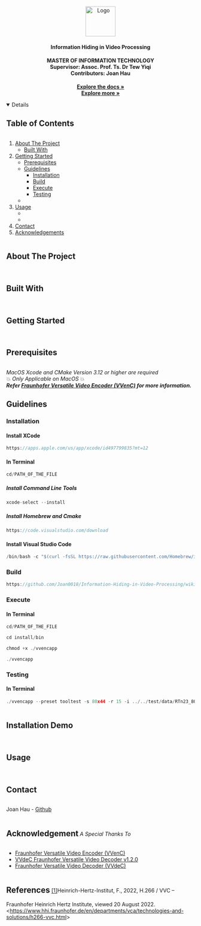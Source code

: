 <!-- PROJECT LOGO -->
<br />
<p align="center">
  <a href="https://github.com/Joan0018/Information-Hiding-in-Video-Processing">
    <img src="https://icons.iconarchive.com/icons/papirus-team/papirus-places/512/folder-red-video-icon.png" alt="Logo" width="80" height="80">
  </a>

  <h4 align="center">Information Hiding in Video Processing</h4>
  <h4 align="center">
    MASTER OF INFORMATION TECHNOLOGY
    <br/>
    Supervisor: Assoc. Prof. Ts. Dr Tew Yiqi
    <br/>
    Contributors: Joan Hau
  </h4>
  <!-- Description Needed-->
  <p align="center">
    <!-- NEED ADDED AFTER FINAL REPORT RUN ORIGINALITY -->
    <a href="https://github.com/Joan0018/Information-Hiding-in-Video-Processing/wiki"><strong>Explore the docs »</strong></a>
    <br />
    <a href="#table-of-content"><strong>Explore more »</strong></a>
  </p>
</p>

<!-- TABLE OF CONTENTS -->
<a id="table-of-content">
<details open="open">
  <summary><h2 style="display: inline-block">Table of Contents</h2></summary>
  <ol>
    <li>
      <a href="#about-the-project">About The Project</a>
      <ul>
        <li><a href="#built-with">Built With</a></li>
      </ul>
    </li>
    <li>
      <a href="#get-start">Getting Started</a>
      <ul>
        <li><a href="#prerequisites">Prerequisites</a></li>
        <li><a href="#guide">Guidelines</a>
          <ul>
            <li><a href="#installation">Installation</a></li>
            <li><a href="#build">Build</a></li>
            <li><a href="#execute">Execute</a></li>
            <li><a href="#testing">Testing</a></li>
          </ul>
        </li>
        <li><a href=""></a></li>
      </ul>
    </li>
    <li>
      <a href="#usage">Usage</a>
      <ul>
        <li><a href=""></a></li>
        <li><a href=""></a></li>
      </ul>
    </li>
    <li><a href="#contact">Contact</a></li>
    <li><a href="#acknowledgements">Acknowledgements</a></li>
  </ol>
</details>
</a>


<!-- ABOUT THE PROJECT -->
<a id="about-the-project"><h2 style="display: inline-block">About The Project</h2></a>


<a id="built-with"><h2 style="display: inline-block">Built With</h2></a>



<!-- GETTING STARTED -->
<a id="get-start"><h2 style="display: inline-block">Getting Started</h2></a>

<!-- Prerequisites -->
<a id="prerequisites"><h2 style="display: inline-block">Prerequisites</h2></a>

*MacOS Xcode and CMake Version 3.12 or higher are required* <br>
:collision:
*Only Applicable on MacOS* 
:collision: <br>
***Refer [Fraunhofer Versatile Video Encoder (VVenC)](https://github.com/fraunhoferhhi/vvenc) for more information.***

<!-- Installation -->
<a id="guide"></a>
## Guidelines

<a id="installation"></a>
### Installation
#### Install XCode
```cpp
https://apps.apple.com/us/app/xcode/id497799835?mt=12
```

#### In Terminal
```cpp
cd/PATH_OF_THE_FILE
```
##### Install Command Line Tools
```cpp
xcode-select --install
```
##### Install Homebrew and Cmake
```cpp
https://code.visualstudio.com/download
```

#### Install Visual Studio Code
```cpp
/bin/bash -c "$(curl -fsSL https://raw.githubusercontent.com/Homebrew/install/master/install.sh)"
```

<a id="build"></a>
### Build
```cpp
https://github.com/Joan0018/Information-Hiding-in-Video-Processing/wiki/Build
```
<a id="execute"></a>
### Execute
#### In Terminal
```cpp
cd/PATH_OF_THE_FILE
```
```cpp
cd install/bin
```
```cpp
chmod +x ./vvencapp
```
```cpp
./vvencapp
```

<a id="testing"></a>
### Testing
#### In Terminal
```cpp
./vvencapp --preset tooltest -s 80x44 -r 15 -i ../../test/data/RTn23_80x44p15_f15.yuv -f 8 -o out.vvc
```


<!-- Installation Demo-->
<a id="installationDemo"><h2 style="display: inline-block">Installation Demo</h2></a>

<!-- USAGE EXAMPLES -->
<a id="usage"><h2 style="display: inline-block">Usage</h2></a>

<!-- CONTACT -->
<a id="contact"><h2 style="display: inline-block">Contact</h2></a>

Joan Hau - [Github](https://github.com/Joan0018)

<!-- ACKNOWLEDGEMENTS -->
<a id="acknowledgements"><h2 style="display: inline-block">Acknowledgement</h2></a>
_A Special Thanks To_
* [Fraunhofer Versatile Video Encoder (VVenC)](https://github.com/fraunhoferhhi/vvenc)
* [VVdeC Fraunhofer Versatile Video Decoder v1.2.0](https://www.hhi.fraunhofer.de/fileadmin/Departments/VCA/MC/VVC/vvdec-v1.2.0-v1.pdf)
* [Fraunhofer Versatile Video Decoder (VVdeC)](https://github.com/fraunhoferhhi/vvdec)

<!-- REFERENCES -->
<a id="references"><h2 style="display: inline-block">References</h2></a>
<a href="https://www.hhi.fraunhofer.de/en/departments/vca/technologies-and-solutions/h266-vvc.html">[1]</a>Heinrich-Hertz-Institut, F., 2022, H.266 / VVC – Fraunhofer Heinrich Hertz Institute, viewed 20 August 2022. <<https://www.hhi.fraunhofer.de/en/departments/vca/technologies-and-solutions/h266-vvc.html>>
